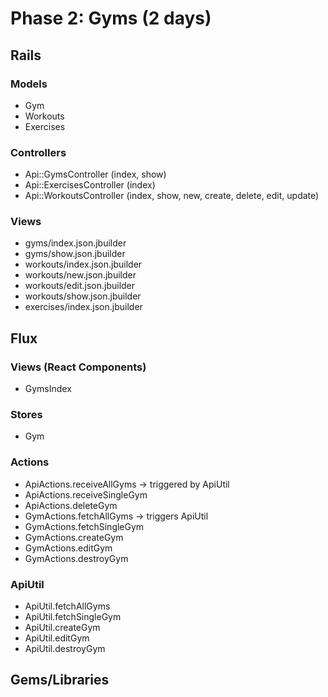 # Phase 2: Gyms (2 days)

## Rails
### Models
* Gym
* Workouts
* Exercises

### Controllers
* Api::GymsController (index, show)
* Api::ExercisesController (index)
* Api::WorkoutsController (index, show, new, create, delete, edit, update)

### Views
* gyms/index.json.jbuilder
* gyms/show.json.jbuilder
* workouts/index.json.jbuilder
* workouts/new.json.jbuilder
* workouts/edit.json.jbuilder
* workouts/show.json.jbuilder
* exercises/index.json.jbuilder

## Flux
### Views (React Components)
* GymsIndex

### Stores
* Gym

### Actions
* ApiActions.receiveAllGyms -> triggered by ApiUtil
* ApiActions.receiveSingleGym
* ApiActions.deleteGym
* GymActions.fetchAllGyms -> triggers ApiUtil
* GymActions.fetchSingleGym
* GymActions.createGym
* GymActions.editGym
* GymActions.destroyGym

### ApiUtil
* ApiUtil.fetchAllGyms
* ApiUtil.fetchSingleGym
* ApiUtil.createGym
* ApiUtil.editGym
* ApiUtil.destroyGym

## Gems/Libraries
